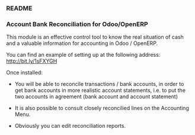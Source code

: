 ### README ###


### Account Bank Reconciliation for Odoo/OpenERP ###

This module is an effective control tool to know the real situation 
of cash and a valuable information for accounting in Odoo / OpenERP.

You can find an example of setting up at the following address:
http://bit.ly/1sFXYGH


Once installed:

  - You will be able to reconcile transactions / bank accounts, in order
  to get bank accounts in more realistic account statements, i.e. to put
  the two accounts in agreement (bank account and account statement)

  - It is also possible to consult closely reconcilied lines on the Accounting Menu.

  - Obviously you can edit reconciliation reports.






